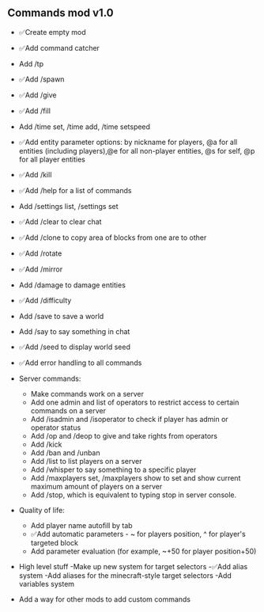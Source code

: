 
## Commands mod v1.0
- ✅Create empty mod
- ✅Add command catcher
- Add /tp
- ✅Add /spawn
- ✅Add /give
- ✅Add /fill
- Add /time set, /time add, /time setspeed
- ✅Add entity parameter options: by nickname for players,  @a for all entities (including players),@e for all non-player entities, @s for self, @p for all player entities
- ✅Add /kill
- ✅Add /help for a list of commands
- Add /settings list, /settings set
- ✅Add /clear to clear chat
- ✅Add /clone to copy area of blocks from one are to other
- ✅Add /rotate
- ✅Add /mirror
- Add /damage to damage entities
- ✅Add /difficulty
- Add /save to save a world
- Add /say to say something in chat
- ✅Add /seed to display world seed

- ✅Add error handling to all commands

- Server commands:
    - Make commands work on a server
    - Add one admin and list of operators to restrict access to certain commands on a server
    - Add /isadmin and /isoperator to check if player has admin or operator status
    - Add /op and /deop to give and take rights from operators
    - Add /kick
    - Add /ban and /unban
    - Add /list to list players on a server
    - Add /whisper to say something to a specific player
    - Add /maxplayers set, /maxplayers show to set and show current maximum amount of players on a server
    - Add /stop, which is equivalent to typing stop in server console.

- Quality of life:
    - Add player name autofill by tab
    - ✅Add automatic parameters - ~ for players position, ^ for player's targeted block
    - Add parameter evaluation (for example, ~+50 for player position+50)

- High level stuff
    -Make up new system for target selectors
    -✅Add alias system
    -Add aliases for the minecraft-style target selectors
    -Add variables system

- Add a way for other mods to add custom commands